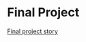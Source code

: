 # Final Project

[Final project story](https://docs.google.com/document/d/1j6maBH0SJrAsyNgzbvoSC3Gd02SdmoI7XIjmYdf-l2Q/edit)
